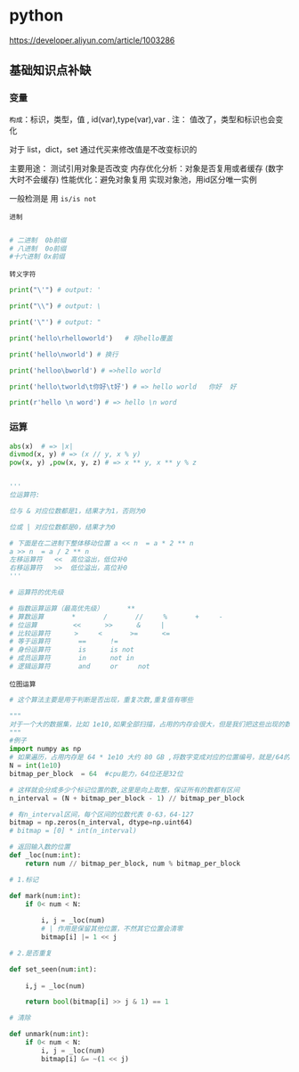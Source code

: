 # python 

https://developer.aliyun.com/article/1003286

## 基础知识点补缺

### 变量

`构成`：标识，类型，值 , id(var),type(var),var . 注： 值改了，类型和标识也会变化

对于 list，dict，set 通过代买来修改值是不改变标识的

主要用途：
    测试引用对象是否改变
    内存优化分析：对象是否复用或者缓存 (数字大时不会缓存)
    性能优化：避免对象复用
    实现对象池，用id区分唯一实例

一般检测是 用  `is/is not`

`进制`
```python

# 二进制  0b前缀
# 八进制  0o前缀
#十六进制 0x前缀
```


`转义字符`
```python
print("\'") # output: '

print("\\") # output: \

print('\"') # output: "

print('hello\rhelloworld')   # 将hello覆盖

print('hello\nworld') # 换行

print('helloo\bworld') # =>hello world

print('hello\tworld\t你好\t好') # => hello	world	你好	好

print(r'hello \n word') # => hello \n word

```

### 运算

```python
abs(x)  # => |x|
divmod(x, y) # => (x // y, x % y)
pow(x, y) ,pow(x, y, z) # => x ** y, x ** y % z


'''
位运算符:

位与 & 对应位数都是1，结果才为1，否则为0

位或 | 对应位数都是0，结果才为0

# 下面是在二进制下整体移动位置 a << n  = a * 2 ** n
a >> n  = a / 2 ** n
左移运算符   <<  高位溢出，低位补0
右移运算符   >>  低位溢出，高位补0 
'''

# 运算符的优先级

# 指数运算运算（最高优先级）      **
# 算数运算       *       /       //     %       +     -
# 位运算         <<      >>      &     |
# 比较运算符      >     <       >=      <=
# 等于运算符       ==      !=
# 身份运算符       is      is not
# 成员运算符       in      not in
# 逻辑运算符       and     or     not

```

`位图运算`
```python
# 这个算法主要是用于判断是否出现，重复次数,重复值有哪些

"""
对于一个大的数据集，比如 1e10,如果全部扫描，占用的内存会很大，但是我们把这些出现的数字转化成 位置标记 就能快速计算
"""
#例子
import numpy as np
# 如果遍历，占用内存是 64 * 1e10 大约 80 GB ,将数字变成对应的位置编号，就是/64的大小
N = int(1e10)
bitmap_per_block  = 64  #cpu能力，64位还是32位

# 这样就会分成多少个标记位置的数,这里是向上取整，保证所有的数都有区间
n_interval = (N + bitmap_per_block - 1) // bitmap_per_block

# 有n_interval区间，每个区间的位数代表 0-63，64-127
bitmap = np.zeros(n_interval, dtype=np.uint64)
# bitmap = [0] * int(n_interval)

# 返回输入数的位置
def _loc(num:int):
    return num // bitmap_per_block, num % bitmap_per_block

# 1.标记

def mark(num:int):
    if 0< num < N:
        
        i, j = _loc(num)
        # | 作用是保留其他位置，不然其它位置会清零
        bitmap[i] |= 1 << j

# 2.是否重复

def set_seen(num:int):
    
    i,j = _loc(num)

    return bool(bitmap[i] >> j & 1) == 1

# 清除

def unmark(num:int):
    if 0< num < N:
        i, j = _loc(num)
        bitmap[i] &= ~(1 << j)

```